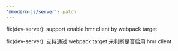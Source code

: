 ```yaml
---
'@modern-js/server': patch
---
```


fix(dev-server): support enable hmr client by webpack target

fix(dev-server): 支持通过 webpack target 来判断是否启用 hmr client
